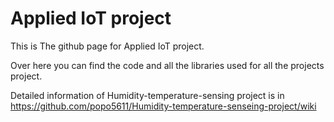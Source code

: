# Applied IoT project



This is The github page for Applied IoT project.

Over here you can find the code and all the libraries used for all the projects project. 

Detailed information of Humidity-temperature-sensing project is in https://github.com/popo5611/Humidity-temperature-senseing-project/wiki
